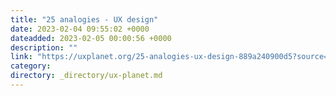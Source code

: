 ```yaml
---
title: "25 analogies - UX design"
date: 2023-02-04 09:55:02 +0000
dateadded: 2023-02-05 00:00:56 +0000
description: ""
link: "https://uxplanet.org/25-analogies-ux-design-889a240900d5?source=rss----819cc2aaeee0---4"
category:
directory: _directory/ux-planet.md
---
```


